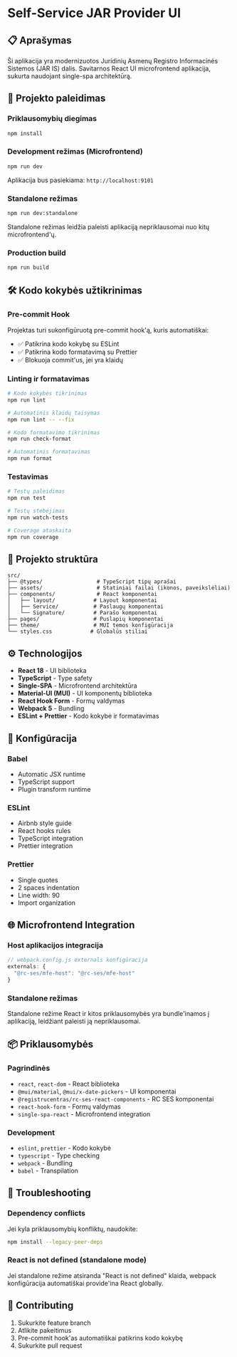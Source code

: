 # Self-Service JAR Provider UI

## 📋 Aprašymas

Ši aplikacija yra modernizuotos Juridinių Asmenų Registro Informacinės Sistemos (JAR IS) dalis.
Savitarnos React UI microfrontend aplikacija, sukurta naudojant single-spa architektūrą.

## 🚀 Projekto paleidimas

### Priklausomybių diegimas

```bash
npm install
```

### Development režimas (Microfrontend)

```bash
npm run dev
```

Aplikacija bus pasiekiama: `http://localhost:9101`

### Standalone režimas

```bash
npm run dev:standalone
```

Standalone režimas leidžia paleisti aplikaciją nepriklausomai nuo kitų microfrontend'ų.

### Production build

```bash
npm run build
```

## 🛠️ Kodo kokybės užtikrinimas

### Pre-commit Hook

Projektas turi sukonfigūruotą pre-commit hook'ą, kuris automatiškai:

- ✅ Patikrina kodo kokybę su ESLint
- ✅ Patikrina kodo formatavimą su Prettier
- ✅ Blokuoja commit'us, jei yra klaidų

### Linting ir formatavimas

```bash
# Kodo kokybės tikrinimas
npm run lint

# Automatinis klaidų taisymas
npm run lint -- --fix

# Kodo formatavimo tikrinimas
npm run check-format

# Automatinis formatavimas
npm run format
```

### Testavimas

```bash
# Testų paleidimas
npm run test

# Testų stebėjimas
npm run watch-tests

# Coverage ataskaita
npm run coverage
```

## 📁 Projekto struktūra

```
src/
├── @types/                 # TypeScript tipų aprašai
├── assets/                 # Statiniai failai (ikonos, paveikslėliai)
├── components/             # React komponentai
│   ├── layout/            # Layout komponentai
│   ├── Service/           # Paslaugų komponentai
│   └── Signature/         # Parašo komponentai
├── pages/                 # Puslapių komponentai
├── theme/                 # MUI temos konfigūracija
└── styles.css            # Globalūs stiliai
```

## ⚙️ Technologijos

- **React 18** - UI biblioteka
- **TypeScript** - Type safety
- **Single-SPA** - Microfrontend architektūra
- **Material-UI (MUI)** - UI komponentų biblioteka
- **React Hook Form** - Formų valdymas
- **Webpack 5** - Bundling
- **ESLint + Prettier** - Kodo kokybė ir formatavimas

## 🔧 Konfigūracija

### Babel

- Automatic JSX runtime
- TypeScript support
- Plugin transform runtime

### ESLint

- Airbnb style guide
- React hooks rules
- TypeScript integration
- Prettier integration

### Prettier

- Single quotes
- 2 spaces indentation
- Line width: 90
- Import organization

## 🌐 Microfrontend Integration

### Host aplikacijos integracija

```javascript
// webpack.config.js externals konfigūracija
externals: {
  "@rc-ses/mfe-host": "@rc-ses/mfe-host"
}
```

### Standalone režimas

Standalone režime React ir kitos priklausomybės yra bundle'inamos į aplikaciją,
leidžiant paleisti ją nepriklausomai.

## 📦 Priklausomybės

### Pagrindinės

- `react`, `react-dom` - React biblioteka
- `@mui/material`, `@mui/x-date-pickers` - UI komponentai
- `@registrucentras/rc-ses-react-components` - RC SES komponentai
- `react-hook-form` - Formų valdymas
- `single-spa-react` - Microfrontend integration

### Development

- `eslint`, `prettier` - Kodo kokybė
- `typescript` - Type checking
- `webpack` - Bundling
- `babel` - Transpilation

## 🚨 Troubleshooting

### Dependency conflicts

Jei kyla priklausomybių konfliktų, naudokite:

```bash
npm install --legacy-peer-deps
```

### React is not defined (standalone mode)

Jei standalone režime atsiranda "React is not defined" klaida,
webpack konfigūracija automatiškai provide'ina React globally.

## 🤝 Contributing

1. Sukurkite feature branch
2. Atlikite pakeitimus
3. Pre-commit hook'as automatiškai patikrins kodo kokybę
4. Sukurkite pull request
